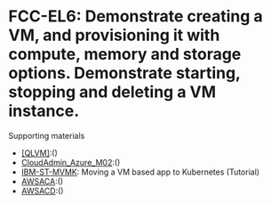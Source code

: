 # FCC-EL6: Demonstrate creating a VM, and provisioning it with compute, memory and storage options. Demonstrate starting, stopping and deleting a VM instance. 

Supporting materials

* [[QLVM]]():()
* [CloudAdmin_Azure_M02]():()
* [IBM-ST-MVMK](../../../Materials/IBM-ST-MVMK.md): Moving a VM based app to Kubernetes (Tutorial)
* [AWSACA]():()
* [AWSACD]():()

											

